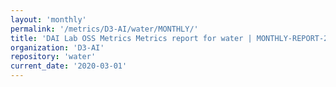```yaml
---
layout: 'monthly'
permalink: '/metrics/D3-AI/water/MONTHLY/'
title: 'DAI Lab OSS Metrics Metrics report for water | MONTHLY-REPORT-2020-03-01'
organization: 'D3-AI'
repository: 'water'
current_date: '2020-03-01'
---
```

